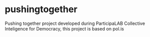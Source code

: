 # pushingtogether
Pushing together project developed during ParticipaLAB Collective Inteligence for Democracy, this project is based on pol.is

